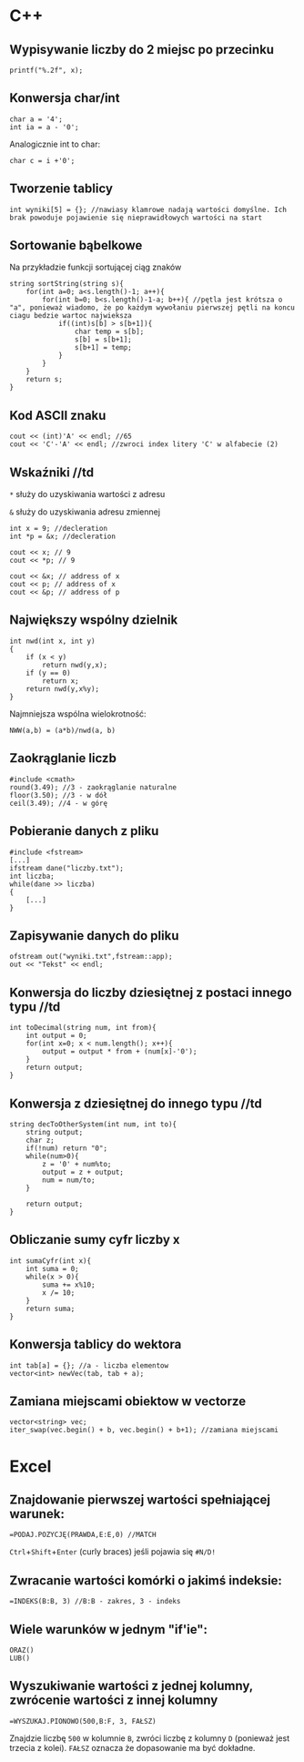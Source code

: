 # C++
## Wypisywanie liczby do 2 miejsc po przecinku
```
printf("%.2f", x);
```

## Konwersja char/int
```
char a = '4';
int ia = a - '0';
```
Analogicznie int to char:
```
char c = i +'0';
```

## Tworzenie tablicy
```
int wyniki[5] = {}; //nawiasy klamrowe nadają wartości domyślne. Ich brak powoduje pojawienie się nieprawidłowych wartości na start
```

## Sortowanie bąbelkowe
Na przykładzie funkcji sortującej ciąg znaków
```
string sortString(string s){
	for(int a=0; a<s.length()-1; a++){
		for(int b=0; b<s.length()-1-a; b++){ //pętla jest krótsza o "a", ponieważ wiadomo, że po każdym wywołaniu pierwszej pętli na koncu ciagu bedzie wartoc najwieksza
			if((int)s[b] > s[b+1]){
				char temp = s[b];
				s[b] = s[b+1];
				s[b+1] = temp;
			}
		}
	}
	return s;
}
```

## Kod ASCII znaku
```
cout << (int)'A' << endl; //65
cout << 'C'-'A' << endl; //zwroci index litery 'C' w alfabecie (2)
```

## Wskaźniki //td
`*` służy do uzyskiwania wartości z adresu

`&` służy do uzyskiwania adresu zmiennej
```
int x = 9; //decleration 
int *p = &x; //decleration 

cout << x; // 9 
cout << *p; // 9 

cout << &x; // address of x 
cout << p; // address of x 
cout << &p; // address of p
```

## Największy wspólny dzielnik
```
int nwd(int x, int y)
{
    if (x < y)
        return nwd(y,x);
    if (y == 0)
        return x;
    return nwd(y,x%y);
}
```
Najmniejsza wspólna wielokrotność:
```
NWW(a,b) = (a*b)/nwd(a, b)
```

## Zaokrąglanie liczb
```
#include <cmath>
round(3.49); //3 - zaokrąglanie naturalne
floor(3.50); //3 - w dół
ceil(3.49); //4 - w górę
```

## Pobieranie danych z pliku
```
#include <fstream>
[...]
ifstream dane("liczby.txt");
int liczba;
while(dane >> liczba)
{
    [...]
}
```

## Zapisywanie danych do pliku
```
ofstream out("wyniki.txt",fstream::app);
out << "Tekst" << endl;
```

## Konwersja do liczby dziesiętnej z postaci innego typu //td
```
int toDecimal(string num, int from){
	int output = 0;
	for(int x=0; x < num.length(); x++){
		output = output * from + (num[x]-'0');
	}
	return output;
}
```

## Konwersja z dziesiętnej do innego typu //td
```
string decToOtherSystem(int num, int to){
	string output;
	char z;
	if(!num) return "0";
	while(num>0){
		z = '0' + num%to;
		output = z + output;
		num = num/to;
	}
	
	return output;
}
```

## Obliczanie sumy cyfr liczby x
```
int sumaCyfr(int x){
	int suma = 0;
	while(x > 0){
		suma += x%10;
		x /= 10;
	}
	return suma;
}
```

## Konwersja tablicy do wektora
```
int tab[a] = {}; //a - liczba elementow
vector<int> newVec(tab, tab + a);
```

## Zamiana miejscami obiektow w vectorze
```
vector<string> vec;
iter_swap(vec.begin() + b, vec.begin() + b+1); //zamiana miejscami
```


# Excel
## Znajdowanie pierwszej wartości spełniającej warunek:
```
=PODAJ.POZYCJĘ(PRAWDA,E:E,0) //MATCH
```
`Ctrl`+`Shift`+`Enter` (curly braces) jeśli pojawia się `#N/D!`

## Zwracanie wartości komórki o jakimś indeksie:
```
=INDEKS(B:B, 3) //B:B - zakres, 3 - indeks
```

## Wiele warunków w jednym "if'ie":
```
ORAZ()
LUB()
```

## Wyszukiwanie wartości z jednej kolumny, zwrócenie wartości z innej kolumny
```
=WYSZUKAJ.PIONOWO(500,B:F, 3, FAŁSZ)
```
Znajdzie liczbę `500` w kolumnie `B`, zwróci liczbę z kolumny `D` (ponieważ jest trzecia z kolei). `FAŁSZ` oznacza że dopasowanie ma być dokładne.
